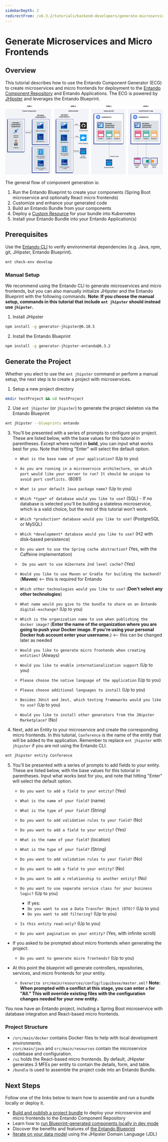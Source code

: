 ```yaml
---
sidebarDepth: 2
redirectFrom: /v6.3.2/tutorials/backend-developers/generate-microservices-and-micro-frontends.html
---
```


# Generate Microservices and Micro Frontends

## Overview

This tutorial describes how to use the Entando Component Generator (ECG) to create microservices and micro frontends for deployment to the [Entando Component Repository](../../../docs/compose/ecr-overview.md) and Entando Applications. The ECG is powered by [JHipster](https://www.jhipster.tech/) and leverages the Entando Blueprint. 

![Entando Component Generator](./img/component-gen-flow.png)

The general flow of component generation is:

1. Run the Entando Blueprint to create your components (Spring Boot microservice and optionally React micro frontends)
2. Customize and enhance your generated code
3. Build an Entando Bundle from your components
4. Deploy a [Custom Resource](../../../docs/consume/custom-resources.md) for your bundle into Kubernetes
5. Install your Entando Bundle into your Entando Application(s)

## Prerequisites
Use the [Entando CLI](../../../docs/reference/entando-cli.md#check-environment) to verify environmental dependencies (e.g. Java, npm, git, JHipster, Entando Blueprint).
``` sh
ent check-env develop
```  

### Manual Setup
We recommend using the Entando CLI to generate microservices and micro frontends, but you can also manually initialize JHipster and the Entando Blueprint with the following commands. **Note: If you choose the manual setup, commands in this tutorial that include `ent jhipster` should instead use `jhipster`.**

1. Install JHipster
``` sh
npm install -g generator-jhipster@6.10.5
```

2. Install the Entando Blueprint
```sh
npm install -g generator-jhipster-entando@6.3.2
```

## Generate the Project
Whether you elect to use the `ent jhipster` command or perform a manual setup, the next step is to create a project with microservices.

1. Setup a new project directory
``` sh
mkdir testProject && cd testProject
```

2. Use `ent jhipster` (or `jhipster`) to generate the project skeleton via the Entando Blueprint
``` sh
ent jhipster --blueprints entando
```

3. You'll be presented with a series of prompts to configure your project. These are listed below, with the base values for this tutorial in parentheses. Except where noted in **bold**, you can input what works best for you. Note that hitting "Enter" will select the default option.

    - `What is the base name of your application?` (Up to you)

    - `As you are running in a microservice architecture, on which port would like your server to run? It should be unique to avoid port conflicts.` (8081)
    - `What is your default Java package name?` (Up to you)
    - `Which *type* of database would you like to use?` (SQL)
          - If no database is selected you'll be building a stateless microservice, which is a valid choice, but the rest of this tutorial won't work.
    - `Which *production* database would you like to use?` (PostgreSQL or MySQL)
    - `Which *development* database would you like to use?` (H2 with disk-based persistence)
    - `Do you want to use the Spring cache abstraction?` (Yes, with the Caffeine implementation)
    - ` Do you want to use Hibernate 2nd level cache?` (Yes)
    - `Would you like to use Maven or Gradle for building the backend?` (**Maven**) <-- this is required for Entando
    - `Which other technologies would you like to use?` (**Don't select any other technologies**)
    - `What name would you give to the bundle to share on an Entando digital-exchange?` (Up to you)
    - `Which is the organization name to use when publishing the docker image?` (**Enter the name of the organization where you are going to push your Docker image. If you're using your personal Docker hub account enter your username.**) <-- this can be changed later as needed
    - `Would you like to generate micro frontends when creating entities?` (Always)
    - `Would you like to enable internationalization support` (Up to you)
    - `Please choose the native language of the application` (Up to you)
    - `Please choose additional languages to install` (Up to you)
    - `Besides JUnit and Jest, which testing frameworks would you like to use?` (Up to you)
    - `Would you like to install other generators from the JHipster Marketplace?` (No)

 4. Next, add an Entity to your microservice and create the corresponding micro frontends. In this tutorial, `Conference` is the name of the entity that will be added to the application. Remember to replace `ent jhipster` with `jhipster` if you are not using the Entando CLI.

 ``` sh
ent jhipster entity Conference
```

5. You'll be presented with a series of prompts to add fields to your entity. These are listed below, with the base values for this tutorial in parentheses. Input what works best for you, and note that hitting "Enter" will select the default option.

    - `Do you want to add a field to your entity?` (Yes)

    - `What is the name of your field?` (name)
    - `What is the type of your field?` (String)
    - `Do you want to add validation rules to your field?` (No)
    - `Do you want to add a field to your entity?` (Yes)
    - `What is the name of your field?` (location)
    - `What is the type of your field?` (String)
    - `Do you want to add validation rules to your field?` (No)
    - `Do you want to add a field to your entity?` (No)
    - `Do you want to add a relationship to another entity?` (No)
    - `Do you want to use separate service class for your business logic?` (Up to you)
       - If yes:
       - `Do you want to use a Data Transfer Object (DTO)?` (Up to you)
       - `Do you want to add filtering?` (Up to you)
    - `Is this entity read-only?` (Up to you)
    - `Do you want pagination on your entity?` (Yes, with infinite scroll)

- If you asked to be prompted about micro frontends when generating the project:  
    - `Do you want to generate micro frontends?` (Up to you)

- At this point the blueprint will generate controllers, repositories, services, and micro frontends for your entity.  
    - `Overwrite src/main/resources/config/liquibase/master.xml?` **Note: When prompted with a conflict at this stage, you can enter `a` for "All." This will override existing files with the configuration changes needed for your new entity.**

You now have an Entando project, including a Spring Boot microservice with database integration and React-based micro frontends.      

### Project Structure
   * ```/src/main/docker``` contains Docker files to help with local development environments.
   * ```/src/main/java``` and ```src/main/resources``` contain the microservice codebase and configuration.
   * ```/ui``` holds the React-based micro frontends. By default, JHipster generates 3 MFEs per entity to contain the details, form, and table.
   * ```/bundle``` is used to assemble the project code into an Entando Bundle.

## Next Steps
Follow one of the links below to learn how to assemble and run a bundle locally or deploy it.

- [Build and publish a project bundle](../pb/publish-project-bundle.md) to deploy your microservice and micro frontends to the Entando Component Repository
- Learn how to [run Blueprint-generated components locally in dev mode](./run-local.md)
- Discover the benefits and features of [the Entando Blueprint](../../../docs/create/blueprint-features.md)
- [Iterate on your data model](./update-data-model.md) using the JHipster Domain Language (JDL)

